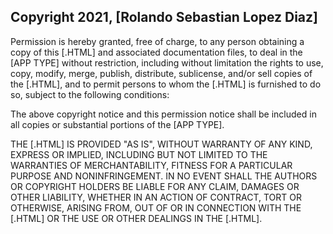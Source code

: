 ## Copyright 2021, [Rolando Sebastian Lopez Diaz]


Permission is hereby granted, free of charge, to any person obtaining a copy of this [.HTML] and associated documentation files, to deal in the [APP TYPE] without restriction, including without limitation the rights to use, copy, modify, merge, publish, distribute, sublicense, and/or sell copies of the [.HTML], and to permit persons to whom the [.HTML] is furnished to do so, subject to the following conditions:

The above copyright notice and this permission notice shall be included in all copies or substantial portions of the [APP TYPE].

THE [.HTML] IS PROVIDED "AS IS", WITHOUT WARRANTY OF ANY KIND, EXPRESS OR IMPLIED, INCLUDING BUT NOT LIMITED TO THE WARRANTIES OF MERCHANTABILITY, FITNESS FOR A PARTICULAR PURPOSE AND NONINFRINGEMENT. IN NO EVENT SHALL THE AUTHORS OR COPYRIGHT HOLDERS BE LIABLE FOR ANY CLAIM, DAMAGES OR OTHER LIABILITY, WHETHER IN AN ACTION OF CONTRACT, TORT OR OTHERWISE, ARISING FROM, OUT OF OR IN CONNECTION WITH THE [.HTML] OR THE USE OR OTHER DEALINGS IN THE [.HTML].
